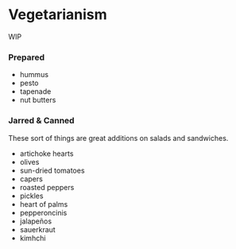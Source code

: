 ---
---

Vegetarianism
=============

WIP

### Prepared

- hummus
- pesto
- tapenade
- nut butters

### Jarred & Canned

These sort of things are great additions on salads and sandwiches.

- artichoke hearts
- olives
- sun-dried tomatoes
- capers
- roasted peppers
- pickles
- heart of palms
- pepperoncinis
- jalapeños
- sauerkraut
- kimhchi